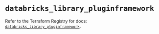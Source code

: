 # `databricks_library_pluginframework`

Refer to the Terraform Registry for docs: [`databricks_library_pluginframework`](https://registry.terraform.io/providers/databricks/databricks/1.54.0/docs/resources/library_pluginframework).
